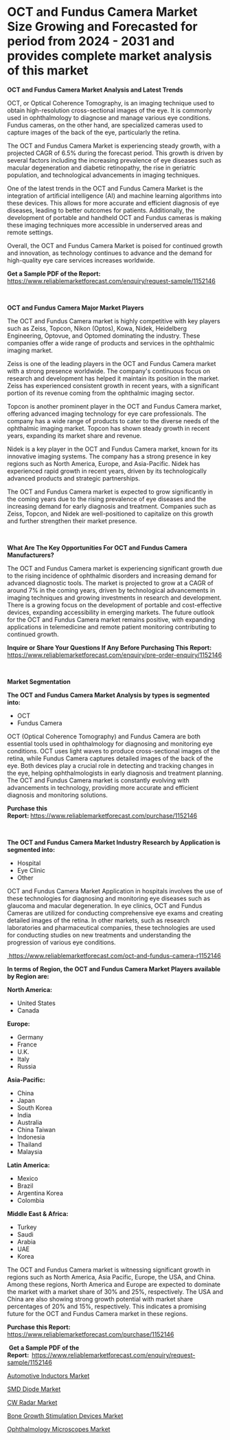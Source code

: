 <p><h1>OCT and Fundus Camera Market Size Growing and Forecasted for period from 2024 - 2031 and provides complete market analysis of this market</h1></p><p><strong>OCT and Fundus Camera Market Analysis and Latest Trends</strong></p>
<p><p>OCT, or Optical Coherence Tomography, is an imaging technique used to obtain high-resolution cross-sectional images of the eye. It is commonly used in ophthalmology to diagnose and manage various eye conditions. Fundus cameras, on the other hand, are specialized cameras used to capture images of the back of the eye, particularly the retina.</p><p>The OCT and Fundus Camera Market is experiencing steady growth, with a projected CAGR of 6.5% during the forecast period. This growth is driven by several factors including the increasing prevalence of eye diseases such as macular degeneration and diabetic retinopathy, the rise in geriatric population, and technological advancements in imaging techniques.</p><p>One of the latest trends in the OCT and Fundus Camera Market is the integration of artificial intelligence (AI) and machine learning algorithms into these devices. This allows for more accurate and efficient diagnosis of eye diseases, leading to better outcomes for patients. Additionally, the development of portable and handheld OCT and Fundus cameras is making these imaging techniques more accessible in underserved areas and remote settings.</p><p>Overall, the OCT and Fundus Camera Market is poised for continued growth and innovation, as technology continues to advance and the demand for high-quality eye care services increases worldwide.</p></p>
<p><strong>Get a Sample PDF of the Report:&nbsp;</strong> <a href="https://www.reliablemarketforecast.com/enquiry/request-sample/1152146">https://www.reliablemarketforecast.com/enquiry/request-sample/1152146</a></p>
<p>&nbsp;</p>
<p><strong>OCT and Fundus Camera Major Market Players</strong></p>
<p><p>The OCT and Fundus Camera market is highly competitive with key players such as Zeiss, Topcon, Nikon (Optos), Kowa, Nidek, Heidelberg Engineering, Optovue, and Optomed dominating the industry. These companies offer a wide range of products and services in the ophthalmic imaging market.</p><p>Zeiss is one of the leading players in the OCT and Fundus Camera market with a strong presence worldwide. The company's continuous focus on research and development has helped it maintain its position in the market. Zeiss has experienced consistent growth in recent years, with a significant portion of its revenue coming from the ophthalmic imaging sector.</p><p>Topcon is another prominent player in the OCT and Fundus Camera market, offering advanced imaging technology for eye care professionals. The company has a wide range of products to cater to the diverse needs of the ophthalmic imaging market. Topcon has shown steady growth in recent years, expanding its market share and revenue.</p><p>Nidek is a key player in the OCT and Fundus Camera market, known for its innovative imaging systems. The company has a strong presence in key regions such as North America, Europe, and Asia-Pacific. Nidek has experienced rapid growth in recent years, driven by its technologically advanced products and strategic partnerships.</p><p>The OCT and Fundus Camera market is expected to grow significantly in the coming years due to the rising prevalence of eye diseases and the increasing demand for early diagnosis and treatment. Companies such as Zeiss, Topcon, and Nidek are well-positioned to capitalize on this growth and further strengthen their market presence.</p></p>
<p>&nbsp;</p>
<p><strong>What Are The Key Opportunities For OCT and Fundus Camera Manufacturers?</strong></p>
<p><p>The OCT and Fundus Camera market is experiencing significant growth due to the rising incidence of ophthalmic disorders and increasing demand for advanced diagnostic tools. The market is projected to grow at a CAGR of around 7% in the coming years, driven by technological advancements in imaging techniques and growing investments in research and development. There is a growing focus on the development of portable and cost-effective devices, expanding accessibility in emerging markets. The future outlook for the OCT and Fundus Camera market remains positive, with expanding applications in telemedicine and remote patient monitoring contributing to continued growth.</p></p>
<p><strong>Inquire or Share Your Questions If Any Before Purchasing This Report:</strong> <a href="https://www.reliablemarketforecast.com/enquiry/pre-order-enquiry/1152146">https://www.reliablemarketforecast.com/enquiry/pre-order-enquiry/1152146</a></p>
<p>&nbsp;</p>
<p><strong>Market Segmentation</strong></p>
<p><strong>The OCT and Fundus Camera Market Analysis by types is segmented into:</strong></p>
<p><ul><li>OCT</li><li>Fundus Camera</li></ul></p>
<p><p>OCT (Optical Coherence Tomography) and Fundus Camera are both essential tools used in ophthalmology for diagnosing and monitoring eye conditions. OCT uses light waves to produce cross-sectional images of the retina, while Fundus Camera captures detailed images of the back of the eye. Both devices play a crucial role in detecting and tracking changes in the eye, helping ophthalmologists in early diagnosis and treatment planning. The OCT and Fundus Camera market is constantly evolving with advancements in technology, providing more accurate and efficient diagnosis and monitoring solutions.</p></p>
<p><strong>Purchase this Report:&nbsp;</strong><a href="https://www.reliablemarketforecast.com/purchase/1152146">https://www.reliablemarketforecast.com/purchase/1152146</a></p>
<p>&nbsp;</p>
<p><strong>The OCT and Fundus Camera Market Industry Research by Application is segmented into:</strong></p>
<p><ul><li>Hospital</li><li>Eye Clinic</li><li>Other</li></ul></p>
<p><p>OCT and Fundus Camera Market Application in hospitals involves the use of these technologies for diagnosing and monitoring eye diseases such as glaucoma and macular degeneration. In eye clinics, OCT and Fundus Cameras are utilized for conducting comprehensive eye exams and creating detailed images of the retina. In other markets, such as research laboratories and pharmaceutical companies, these technologies are used for conducting studies on new treatments and understanding the progression of various eye conditions.</p></p>
<p><a href="https://www.reliablemarketforecast.com/oct-and-fundus-camera-r1152146">&nbsp;https://www.reliablemarketforecast.com/oct-and-fundus-camera-r1152146</a></p>
<p><strong>In terms of Region, the OCT and Fundus Camera Market Players available by Region are:</strong></p>
<p>
    <p> <strong> North America: </strong>
        <ul>
            <li>United States</li>
            <li>Canada</li>
        </ul>
        </p> 
    <p> <strong> Europe: </strong>
        <ul>
            <li>Germany</li>
            <li>France</li>
            <li>U.K.</li>
            <li>Italy</li>
            <li>Russia</li>
        </ul>
        </p> 
    <p> <strong> Asia-Pacific: </strong>
        <ul>
            <li>China</li>
            <li>Japan</li>
            <li>South Korea</li>
            <li>India</li>
            <li>Australia</li>
            <li>China Taiwan</li>
            <li>Indonesia</li>
            <li>Thailand</li>
            <li>Malaysia</li>
        </ul>
        </p> 
    <p> <strong> Latin America: </strong>
        <ul>
            <li>Mexico</li>
            <li>Brazil</li>
            <li>Argentina Korea</li>
            <li>Colombia</li>
        </ul>
        </p> 
    <p> <strong> Middle East & Africa: </strong>
        <ul>
            <li>Turkey</li>
            <li>Saudi</li>
            <li>Arabia</li>
            <li>UAE</li>
            <li>Korea</li>
        </ul>
    </p>
    </p>
<p><p>The OCT and Fundus Camera market is witnessing significant growth in regions such as North America, Asia Pacific, Europe, the USA, and China. Among these regions, North America and Europe are expected to dominate the market with a market share of 30% and 25%, respectively. The USA and China are also showing strong growth potential with market share percentages of 20% and 15%, respectively. This indicates a promising future for the OCT and Fundus Camera market in these regions.</p></p>
<p><strong>Purchase this Report: </strong><a href="https://www.reliablemarketforecast.com/purchase/1152146">https://www.reliablemarketforecast.com/purchase/1152146</a></p>
<p>&nbsp;<strong>Get a Sample PDF of the Report:&nbsp;&nbsp;</strong><a href="https://www.reliablemarketforecast.com/enquiry/request-sample/1152146">https://www.reliablemarketforecast.com/enquiry/request-sample/1152146</a></p>
<p><strong></strong></p>
<p><p><a href="https://medium.com/@jeniw10236654655/automotive-inductors-market-trends-focusing-on-automotive-inductors-market-insight-and-forecast-d6fb4fc50f8c">Automotive Inductors Market</a></p><p><a href="https://medium.com/@clairhane_9803/smd-diode-market-trends-and-analysis-opportunities-and-challenges-for-future-growth-2024-7d22eda3d02a">SMD Diode Market</a></p><p><a href="https://medium.com/@karianerice/insights-into-the-cw-radar-market-market-players-market-size-geographical-regions-and-forecast-e2ec01d8a9d9?postPublishedType=initial">CW Radar Market</a></p><p><a href="https://github.com/julian6Skinner/Market-Research-Report-List-1/blob/main/bone-growth-stimulation-devices-market.md">Bone Growth Stimulation Devices Market</a></p><p><a href="https://github.com/jakobeblake56/Market-Research-Report-List-1/blob/main/ophthalmology-microscopes-market.md">Ophthalmology Microscopes Market</a></p></p>